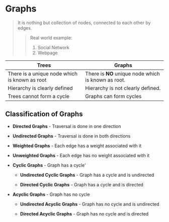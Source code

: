 # Graphs
> It is nothing but collection of nodes, connected to each other by edges.
>> Real world example: 
>> 1. Social Network
>> 2. Webpage

| Trees | Graphs |
|-------|--------|
|There is a unique node which is known as root|There is **NO** unique node which is known as root.|
|Hierarchy is clearly defined|Hierarchy is not clearly defined.|
|Trees cannot form a cycle|Graphs can form cycles|

## Classification of Graphs
* **Directed Graphs** - Traversal is done in one direction

* **Undirected Graphs** - Traversal is done in both directions
* **Weighted Graphs** - Each edge has a weight associated with it
* **Unweighted Graphs** - Each edge has no weight associated with it
* **Cyclic Graphs** - Graph has a cycle'
    *  **Undirected Cyclic Graphs** - Graph has a cycle and is undirected

    *  **Directed Cyclic Graphs** - Graph has a cycle and is directed
* **Acyclic Graphs** - Graph has no cycle
    * **Undirected Acyclic Graphs** - Graph has no cycle and is undirected
    
    * **Directed Acyclic Graphs** - Graph has no cycle and is directed